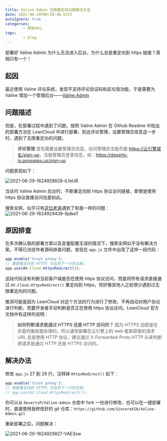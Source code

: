 ```yaml
---
title: Valine Admin 无限重定向问题解决方法
date: 2021-06-29T00:59:48.537Z
autoIgnore: true
categories:
        - 帮助中心
tags:
        - blog
---
```


部署好 Valine Admin 为什么无法进入后台，为什么总是重定向到 https 链接？真相只有一个！
<!-- more -->

## 起因

最近使用 Valine 评论系统，发现不支持评论验证码和反垃圾功能，于是需要为 Valine 增加一个管理后台——[Valine Admin](https://github.com/DesertsP/Valine-Admin)


## 问题描述

但是，在部署过程中遇到了问题，按照 Valine Admin 在 Github Readme 中给出的部署方法在 LeanCloud 中进行部署，到达评论管理，设置管理员信息这一步时，遇到了无限重定向的问题。

> **评论管理**
> 首先需要设置管理员信息。访问管理员注册页面 <https://云引擎域名/sign-up>，注册管理员登录信息，如：<https://deserts-io.avosapps.us/sign-up>

问题表现如下：

![2021-06-29-1624928829-iLfeUR](https://static.sumblog.cn/Pic/2021-06-29-1624928829-iLfeUR.png)

当访问 Valine Admin 后台时，不断重定向到 https 协议访问链接，即使是使用 https 协议直接访问也是如此。

搜索全网，似乎只有[这位老哥](https://reinness.com/views/technology-sharing/vuepress/#%E5%AE%8C%E7%BB%93%E6%92%92%E8%8A%B1)遇到了和我一样的问题：
![2021-06-29-1624929439-8jdkeT](https://static.sumblog.cn/Pic/2021-06-29-1624929439-8jdkeT.png)

## 原因排查

在多次确认我的部署方案以及变量配置无误的情况下，搜索全网似乎没有解决方案，不得已浏览作者源码排查问题，发现在 `app.js` 文件中出现了这样一段代码：

``` javascript
app.enable('trust proxy');
// 需要重定向到 HTTPS 可去除下一行的注释。
app.use(AV.Cloud.HttpsRedirect());
```

这段代码没有判断当前客户端是否在使用 https 协议访问，而是将所有请求直接通过 `AV.Cloud.HttpsRedirect()` 重定向到 https，但好像其他人之前很少遇到过无限重定向的问题。

推测可能是因为 LeanCloud 对这个方法的行为进行了修改，不再自动对用户协议进行判断，而要开发者手动判断是否正在使用 https 协议访问。LeanCloud 官方文档中有这样的说明：

> **如何判断请求是通过 HTTPS 还是 HTTP 访问的？**
> 因为 HTTPS 加密是在负载均衡层面处理的，所以通常部署在云引擎上的 web 框架获取的请求 URL 总是使用 HTTP 协议，建议通过 X-Forwarded-Proto HTTP 头来判断原请求是通过 HTTP 还是 HTTPS 访问的。


## 解决办法

修改 `app.js` 27 到 29 行，注释掉 `HttpsRedirect()` 如下：

```javascript
app.enable('trust proxy');
// 需要重定向到 HTTPS 可去除下一行的注释。
// app.use(AV.Cloud.HttpsRedirect());
```

你可以从 `DesertsP/Valine-Admin` 仓库中 fork 一份进行修改，也可以在一键部署时，直接使用我修改好的 git 仓库：`https://github.com/SincereXIA/Valine-Admin.git`

重新部署之后，问题解决：

![2021-06-29-1624929827-VAE3xw](https://static.sumblog.cn/Pic/2021-06-29-1624929827-VAE3xw.png)
